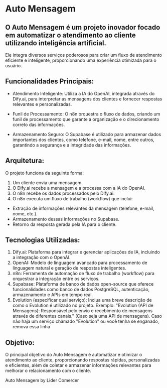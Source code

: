 # Auto Mensagem

## O Auto Mensagem é um projeto inovador focado em automatizar o atendimento ao cliente utilizando inteligência artificial. 
Ele integra diversos serviços poderosos para criar um fluxo de atendimento eficiente e inteligente, 
proporcionando uma experiência otimizada para o usuário.

## Funcionalidades Principais:

- Atendimento Inteligente: Utiliza a IA do OpenAI, integrada através do Dify.ai, para interpretar as mensagens dos 
clientes e fornecer respostas relevantes e personalizadas.

- Funil de Processamento: O n8n orquestra o fluxo de dados, criando um funil de processamento que garante a 
organização e o direcionamento correto das informações.

- Armazenamento Seguro: O Supabase é utilizado para armazenar dados importantes dos 
clientes, como telefone, e-mail, nome, entre outros, garantindo a segurança e a integridade das informações.

## Arquitetura:

O projeto funciona da seguinte forma:

1. Um cliente envia uma mensagem.
2. O Dify.ai recebe a mensagem e a processa com a IA do OpenAI.
3. O n8n recebe os dados processados pelo Dify.ai.
4. O n8n executa um fluxo de trabalho (workflow) que inclui:
- Extração de informações relevantes da mensagem (telefone, e-mail, nome, etc.).
- Armazenamento dessas informações no Supabase.
- Retorno da resposta gerada pela IA para o cliente.

## Tecnologias Utilizadas:

1. Dify.ai: Plataforma para integrar e gerenciar aplicações de IA, incluindo a integração com o OpenAI.
2. OpenAI: Modelo de linguagem avançado para processamento de linguagem natural e geração de respostas inteligentes.
3. n8n: Ferramenta de automação de fluxo de trabalho (workflow) para orquestrar a integração entre os serviços.
4. Supabase: Plataforma de banco de dados open-source que oferece funcionalidades como 
banco de dados PostgreSQL, autenticação, armazenamento e APIs em tempo real.
5. Evolution (especificar qual serviço): Inclua uma breve descrição de como o 
Evolution é utilizado no projeto. Exemplo: "Evolution (API de Mensagens): 
Responsável pelo envio e recebimento de mensagens através de diferentes canais." 
(Caso seja uma API de mensagens). Caso não haja um serviço chamado "Evolution" ou você tenha se enganado, remova essa linha

## Objetivo:

O principal objetivo do Auto Mensagem é automatizar e otimizar o atendimento ao cliente, 
proporcionando respostas rápidas, personalizadas e eficientes, além de coletar e armazenar 
informações relevantes para melhorar o relacionamento com o cliente.

Auto Mensagem by Lider Comercer